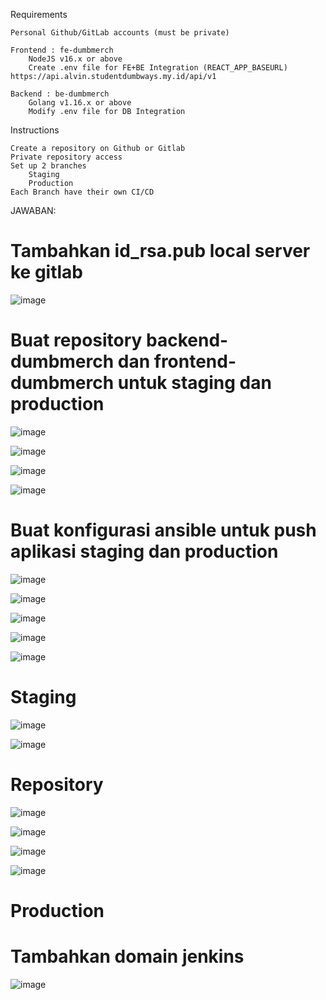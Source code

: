 Requirements

    Personal Github/GitLab accounts (must be private)

    Frontend : fe-dumbmerch
        NodeJS v16.x or above
        Create .env file for FE+BE Integration (REACT_APP_BASEURL) https://api.alvin.studentdumbways.my.id/api/v1

    Backend : be-dumbmerch
        Golang v1.16.x or above
        Modify .env file for DB Integration

Instructions

    Create a repository on Github or Gitlab
    Private repository access
    Set up 2 branches
        Staging
        Production
    Each Branch have their own CI/CD
    
JAWABAN:

# Tambahkan id_rsa.pub local server ke gitlab

![image](https://github.com/user-attachments/assets/e94de5c9-7f81-45eb-afe3-59c2d72ad817)

# Buat repository backend-dumbmerch dan frontend-dumbmerch untuk staging dan production

![image](https://github.com/user-attachments/assets/c8b303ed-d96e-403e-89e0-a8a18fc5a1ed)

![image](https://github.com/user-attachments/assets/4eb69e3d-8881-4731-806a-6ab615139aa7)

![image](https://github.com/user-attachments/assets/bf912d30-a7bf-4818-b6ae-173964e46808)

![image](https://github.com/user-attachments/assets/a9011b88-be29-4296-a41c-ce96f0dd67ea)

# Buat konfigurasi ansible untuk push aplikasi staging dan production

![image](https://github.com/user-attachments/assets/82db4748-8dad-467c-824f-e209d2ee856d)

![image](https://github.com/user-attachments/assets/87d7e56d-f136-4b7a-8d41-3e6d3010b649)

![image](https://github.com/user-attachments/assets/b6ec8aa5-1eae-4eb7-80c1-c830fe3ff808)

![image](https://github.com/user-attachments/assets/731705a8-aa3d-42f1-badf-b9c3634bfe40)

![image](https://github.com/user-attachments/assets/edb1b0a8-4909-43b7-8743-6698f7485f16)

# Staging

![image](https://github.com/user-attachments/assets/a6a83b94-5e68-44a4-9463-0068036f8570)

![image](https://github.com/user-attachments/assets/965b1d9b-3f13-40eb-b300-3be33b51275d)

# Repository

![image](https://github.com/user-attachments/assets/38bbf131-69fe-4201-9a5d-0c2b5ee6e44c)

![image](https://github.com/user-attachments/assets/ce124e6e-314d-4615-adee-da47593a9548)

![image](https://github.com/user-attachments/assets/197a4586-1a12-4d6a-a73b-eb2da90de54e)

![image](https://github.com/user-attachments/assets/9e62d605-4cf7-4dc9-a19b-d3422649bf93)

# Production



# Tambahkan domain jenkins

![image](https://github.com/user-attachments/assets/b6ebd752-0344-4a5a-af42-bdf3eb48280e)

